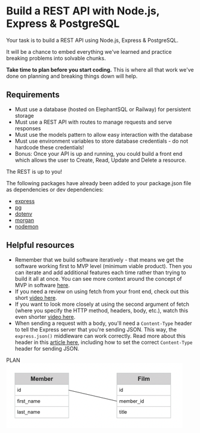 # Build a REST API with Node.js, Express & PostgreSQL

Your task is to build a REST API using Node.js, Express & PostgreSQL.

It will be a chance to embed everything we've learned and practice breaking problems into solvable chunks.

**Take time to plan before you start coding.** This is where all that work we've done on planning and breaking things down will help.

## Requirements

- Must use a database (hosted on ElephantSQL or Railway) for persistent storage
- Must use a REST API with routes to manage requests and serve responses
- Must use the models pattern to allow easy interaction with the database
- Must use environment variables to store database credentials - do not hardcode these credentials!
- Bonus: Once your API is up and running, you could build a front end which allows the user to Create, Read, Update and Delete a resource.

The REST is up to you!

The following packages have already been added to your package.json file as dependencies or dev dependencies:

- [express](https://expressjs.com/)
- [pg](https://node-postgres.com/)
- [dotenv](https://www.npmjs.com/package/dotenv)
- [morgan](https://www.npmjs.com/package/morgan)
- [nodemon](https://www.npmjs.com/package/nodemon)

## Helpful resources

- Remember that we build software iteratively - that means we get the software working first to MVP level (minimum viable product). Then you can iterate and add additional features each time rather than trying to build it all at once. You can see more context around the concept of MVP in software [here](https://www.interaction-design.org/literature/article/minimum-viable-product-mvp-and-design-balancing-risk-to-gain-reward).
- If you need a review on using fetch from your front end, check out this short [video here](https://drive.google.com/file/d/1HWDkpK11y9wgzPURBx5-QSkQHb4Y-XsO/view?usp=sharing).
- If you want to look more closely at using the second argument of fetch (where you specify the HTTP method, headers, body, etc.), watch this even shorter [video here](https://drive.google.com/file/d/1tdgoLo-7GxS9vJtPkYfDlShAuftzZctL/view?usp=sharing).
- When sending a request with a body, you'll need a `Content-Type` header to tell the Express server that you're sending JSON. This way, the `express.json()` middleware can work correctly. Read more about this header in this [article here](https://www.freecodecamp.org/news/what-is-the-correct-content-type-for-json-request-header-mime-type-explained/), including how to set the correct `Content-Type` header for sending JSON.


PLAN  
![](/images/Screenshot%202022-10-28%20at%2009.39.55.png)